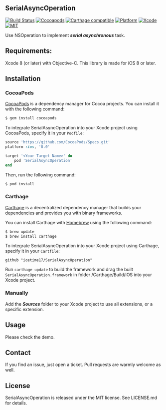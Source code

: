 ## SerialAsyncOperation

[![Build Status](https://travis-ci.org/icetime17/SerialAsyncOperation.svg?branch=master)](https://travis-ci.org/icetime17/SerialAsyncOperation)
[![Cocoapods](https://img.shields.io/cocoapods/v/SerialAsyncOperation.svg)](https://cocoapods.org/pods/SerialAsyncOperation)
[![Carthage compatible](https://img.shields.io/badge/Carthage-Compatible-brightgreen.svg?style=flat)](https://github.com/Carthage/Carthage)
[![Platform](https://img.shields.io/badge/Platform-iOS-lightgrey.svg)](https://github.com/icetime17/SerialAsyncOperation)
[![Xcode](https://img.shields.io/badge/Xcode-8.0-blue.svg)](https://developer.apple.com/xcode)
[![MIT](https://img.shields.io/badge/License-MIT-red.svg)](https://opensource.org/licenses/MIT)

Use NSOperation to implement ***serial asynchronous*** task.


## Requirements:
Xcode 8 (or later) with Objective-C. This library is made for iOS 8 or later.


## Installation

### CocoaPods

[CocoaPods](http://cocoapods.org) is a dependency manager for Cocoa projects. You can install it with the following command:

```bash
$ gem install cocoapods
```

To integrate SerialAsyncOperation into your Xcode project using CocoaPods, specify it in your `Podfile`:

```ruby
source 'https://github.com/CocoaPods/Specs.git'
platform :ios, '8.0'

target '<Your Target Name>' do
    pod 'SerialAsyncOperation'
end
```

Then, run the following command:

```bash
$ pod install
```

### Carthage

[Carthage](https://github.com/Carthage/Carthage) is a decentralized dependency manager that builds your dependencies and provides you with binary frameworks.

You can install Carthage with [Homebrew](http://brew.sh/) using the following command:

```bash
$ brew update
$ brew install carthage
```

To integrate SerialAsyncOperation into your Xcode project using Carthage, specify it in your `Cartfile`:

```
github "icetime17/SerialAsyncOperation"
```

Run `carthage update` to build the framework and drag the built `SerialAsyncOperation.framework` in folder /Carthage/Build/iOS into your Xcode project.

### Manually

Add the ***Sources*** folder to your Xcode project to use all extensions, or a specific extension.


## Usage

Please check the demo.

## Contact

If you find an issue, just open a ticket. Pull requests are warmly welcome as well.


## License

SerialAsyncOperation is released under the MIT license. See LICENSE.md for details.
